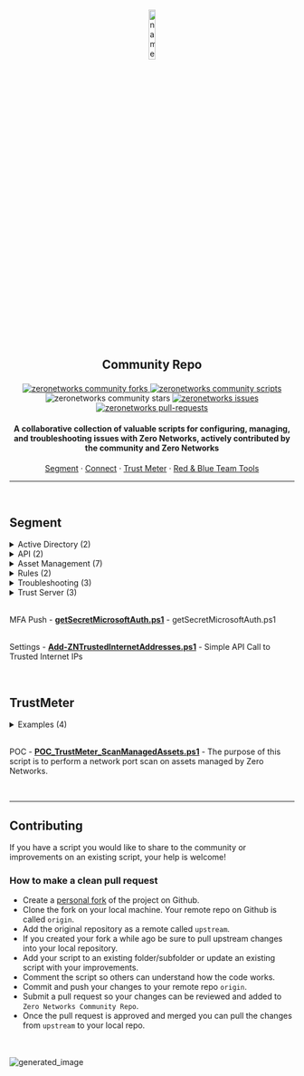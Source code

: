 <br>
    
<p align="center"><img src="https://avatars.githubusercontent.com/u/46243031?s=200&v=4" alt="name" width="15%"></p>
<h2><p align="center">Community Repo</p></h2>

<p align="center">
<a href="https://github.com/zeronetworks/Community/fork" target="blank">
<img src="https://img.shields.io/github/forks/zeronetworks/Community?style=flat-square" alt="zeronetworks community forks"/>
</a>
<a href="https://github.com/zeronetworks/Community/stargazers" target="blank">
<img src="https://img.shields.io/github/stars/zeronetworks/Community?style=flat-square" alt="zeronetworks community scripts"/>
</a>
<img src="https://img.shields.io/badge/scripts-14-blueviolet?style=flat-square" alt="zeronetworks community stars"/>
<a href="https://github.com/zeronetworks/Community/issues" target="blank">
<img src="https://img.shields.io/github/issues/zeronetworks/Community?style=flat-square" alt="zeronetworks issues"/>
</a>
<a href="https://github.com/zeronetworks/Community/pulls" target="blank">
<img src="https://img.shields.io/github/issues-pr/zeronetworks/Community?style=flat-square" alt="zeronetworks pull-requests"/>
</a>
<h4 align="center">A collaborative collection of valuable scripts for configuring, managing, and troubleshooting issues with Zero Networks, actively contributed by the community and Zero Networks </h4>


<p align="center">
    <a href="https://zeronetworks.com/zero-network-segment/" target="blank">Segment</a>
    ·
    <a href="https://zeronetworks.com/zero-networks-connect/">Connect</a>
    ·
    <a href="https://zeronetworks.com/trustmeter/">Trust Meter</a>
    ·
    <a href="https://github.com/zeronetworks/">Red & Blue Team Tools</a>
</p>

------

<br>

## Segment

<details>
<summary>Active Directory (2)</summary>

&nbsp;&nbsp;&nbsp;&nbsp;&nbsp;&nbsp;**[Get-ADGPOsWithFWRules.ps1](/home/runner/work/Community/Community/Segment/Active%20Directory/Get-ADGPOsWithFWRules.ps1)** - Gets any firewall rules associated with other AD group policies (GPOs)

&nbsp;&nbsp;&nbsp;&nbsp;&nbsp;&nbsp;**[purgeKerberosOnHosts.ps1](/home/runner/work/Community/Community/Segment/Active%20Directory/purgeKerberosOnHosts.ps1)** - This script accepts a CSV of remote Windows servers, and runs several command useful for forcing GPO processing


</details>



<details>
<summary>API (2)</summary>

&nbsp;&nbsp;&nbsp;&nbsp;&nbsp;&nbsp;**[Login-ZNAADSAML.ps1](/home/runner/work/Community/Community/Segment/API/Login-ZNAADSAML.ps1)** - Login-ZNAADSAML.ps1 


&nbsp;&nbsp;&nbsp;&nbsp;&nbsp;&nbsp;**[sample.ps1](/home/runner/work/Community/Community/Segment/API/sample.ps1)** - sample.ps1 



</details>



<details>
<summary>Asset Management (7)</summary>

&nbsp;&nbsp;&nbsp;&nbsp;&nbsp;&nbsp;**[CreateOTAssets.ps1](/home/runner/work/Community/Community/Segment/Asset%20Management/CreateOTAssets.ps1)** - Simple API Call to add an OT/IoT asset entry to Zero Networks

&nbsp;&nbsp;&nbsp;&nbsp;&nbsp;&nbsp;**[get-AssetsStaleConnection.ps1](/home/runner/work/Community/Community/Segment/Asset%20Management/get-AssetsStaleConnection.ps1)** - get-AssetsStaleConnection.ps1 


&nbsp;&nbsp;&nbsp;&nbsp;&nbsp;&nbsp;**[Get-NoIPAssets.ps1](/home/runner/work/Community/Community/Segment/Asset%20Management/Get-NoIPAssets.ps1)** - Get-NoIPAssets.ps1 


&nbsp;&nbsp;&nbsp;&nbsp;&nbsp;&nbsp;**[Move-ProtectToLearning.ps1](/home/runner/work/Community/Community/Segment/Asset%20Management/Move-ProtectToLearning.ps1)** - Move-ProtectToLearning.ps1 


&nbsp;&nbsp;&nbsp;&nbsp;&nbsp;&nbsp;**[Unprotect-ZNLearningButNotConnected.ps1](/home/runner/work/Community/Community/Segment/Asset%20Management/Unprotect-ZNLearningButNotConnected.ps1)** - Unprotect-ZNLearningButNotConnected.ps1 


&nbsp;&nbsp;&nbsp;&nbsp;&nbsp;&nbsp;**[auditMonitoredAssets.ps1](/home/runner/work/Community/Community/Segment/Asset%20Management/auditMonitoredAssets.ps1)** - This script accepts a CSV of assets which SHOULD be monitored, and queries the ZN API to see if they are showing as monitored..

&nbsp;&nbsp;&nbsp;&nbsp;&nbsp;&nbsp;**[enrollLinuxAsset.ps1](/home/runner/work/Community/Community/Segment/Asset%20Management/enrollLinuxAsset.ps1)** - This script accepts a CSV of Linux servers, and adds them to the Zero Networks dashboard as a manual Linux asset.


</details>



<details>
<summary>Rules (2)</summary>

&nbsp;&nbsp;&nbsp;&nbsp;&nbsp;&nbsp;**[Update-ZNBlockRulewithRiskyIps.ps1](/home/runner/work/Community/Community/Segment/Rules/Update-ZNBlockRulewithRiskyIps.ps1)** - Update-ZNBlockRulewithRiskyIps.ps1 


&nbsp;&nbsp;&nbsp;&nbsp;&nbsp;&nbsp;**[Update-ZNOutboundBlockfromURLFile.ps1](/home/runner/work/Community/Community/Segment/Rules/Update-ZNOutboundBlockfromURLFile.ps1)** - Update-ZNOutboundBlockfromURLFile.ps1 



</details>



<details>
<summary>Troubleshooting (3)</summary>

&nbsp;&nbsp;&nbsp;&nbsp;&nbsp;&nbsp;**[Network Port Connectivity Check.ps1](/home/runner/work/Community/Community/Segment/Troubleshooting/Network%20Port%20Connectivity%20Check.ps1)** - Does network connectivity Test on Clients and Trust Server on the required ports based on the Deployment guide

&nbsp;&nbsp;&nbsp;&nbsp;&nbsp;&nbsp;**[ZN_Troubleshooter_v01.ps1](/home/runner/work/Community/Community/Segment/Troubleshooting/ZN_Troubleshooter_v01.ps1)** - ZN_Troubleshooter_v01.ps1 


&nbsp;&nbsp;&nbsp;&nbsp;&nbsp;&nbsp;**[ZNConnectivityTest.ps1](/home/runner/work/Community/Community/Segment/Troubleshooting/ZNConnectivityTest.ps1)** - ZNConnectivityTest.ps1 



</details>



<details>
<summary>Trust Server (3)</summary>

&nbsp;&nbsp;&nbsp;&nbsp;&nbsp;&nbsp;**[Add-ZNOutboundRulesProtectGPO.ps1](/home/runner/work/Community/Community/Segment/Trust%20Server/Add-ZNOutboundRulesProtectGPO.ps1)** - Add-ZNOutboundRulesProtectGPO.ps1 


&nbsp;&nbsp;&nbsp;&nbsp;&nbsp;&nbsp;**[Logs - Parse WinRM from Trust Server logs and Summarize.ps1](/home/runner/work/Community/Community/Segment/Trust%20Server/Logs%20-%20Parse%20WinRM%20from%20Trust%20Server%20logs%20and%20Summarize.ps1)** - Sample Script to parse through the trust server logs and summarize the last 1000 entries for quick troubleshooting

&nbsp;&nbsp;&nbsp;&nbsp;&nbsp;&nbsp;**[znlog-filter.ps1](/home/runner/work/Community/Community/Segment/Trust%20Server/znlog-filter.ps1)** - Sample Script to parse through the trust server WinRM logs including those that are in zips.


</details>


<br>MFA Push - **[getSecretMicrosoftAuth.ps1](Segment/MFA%20Push/getSecretMicrosoftAuth.ps1)** - getSecretMicrosoftAuth.ps1 


<br>Settings - **[Add-ZNTrustedInternetAddresses.ps1](Segment/Settings/Add-ZNTrustedInternetAddresses.ps1)** - Simple API Call to Trusted Internet IPs


<br>

## TrustMeter

<details>
<summary>Examples (4)</summary>

&nbsp;&nbsp;&nbsp;&nbsp;&nbsp;&nbsp;**[Ex1 - Simple scan for open ports on all AD assets.ps1](/home/runner/work/Community/Community/TrustMeter/Examples/Ex1%20-%20Simple%20scan%20for%20open%20ports%20on%20all%20AD%20assets.ps1)** - Example 1 - Scans for open ports on any AD asset within the Domain

&nbsp;&nbsp;&nbsp;&nbsp;&nbsp;&nbsp;**[Ex2 - Simple scan for open ports on all AD Assets in Forest.ps1](/home/runner/work/Community/Community/TrustMeter/Examples/Ex2%20-%20Simple%20scan%20for%20open%20ports%20on%20all%20AD%20Assets%20in%20Forest.ps1)** - Example 2 - Scans for open ports on any AD asset within the AD Forest

&nbsp;&nbsp;&nbsp;&nbsp;&nbsp;&nbsp;**[Ex3 - Scan an list of IP Ranges.ps1](/home/runner/work/Community/Community/TrustMeter/Examples/Ex3%20-%20Scan%20an%20list%20of%20IP%20Ranges.ps1)** - Example 3 - Scans for open ports on an AD asset and any IP residing in the provided input IP ranges

&nbsp;&nbsp;&nbsp;&nbsp;&nbsp;&nbsp;**[Ex4 - Scan for open ports and parse JSON output.ps1](/home/runner/work/Community/Community/TrustMeter/Examples/Ex4%20-%20Scan%20for%20open%20ports%20and%20parse%20JSON%20output.ps1)** - Example 4 - Scans for open ports on any asset and IP range. After scan, parse JSON results from report


</details>


<br>POC - **[POC_TrustMeter_ScanManagedAssets.ps1](TrustMeter/POC/POC_TrustMeter_ScanManagedAssets.ps1)** - The purpose of this script is to perform a network port scan on assets managed by Zero Networks.

<br>

---

## Contributing

If you have a script you would like to share to the community or improvements on an existing script, your help is welcome!

### How to make a clean pull request

- Create a [personal fork](https://github.com/zeronetworks/Community/fork) of the project on Github.
- Clone the fork on your local machine. Your remote repo on Github is called `origin`.
- Add the original repository as a remote called `upstream`.
- If you created your fork a while ago be sure to pull upstream changes into your local repository.
- Add your script to an existing folder/subfolder or update an existing script with your improvements.
- Comment the script so others can understand how the code works.
- Commit and push your changes to your remote repo `origin`.
- Submit a pull request so your changes can be reviewed and added to `Zero Networks Community Repo`.
- Once the pull request is approved and merged you can pull the changes from `upstream` to your local repo.

<br><br>
![generated_image](https://img.shields.io/badge/generated%20date-02/06/2024%2018:53:09-blue)
